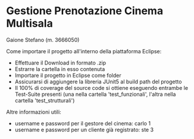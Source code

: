 # Gestione Prenotazione Cinema Multisala

Gaione Stefano (m. 3666050)

Come importare il progetto all'interno della piattaforma Eclipse:
- Effettuare il Download in formato .zip 
- Estrarre la cartella in esso contenuta 
- Importare il progetto in Eclipse come folder
- Assicurarsi di aggiungere la libreria JUnit5 al build path del progetto
- Il 100% di coverage del source code si ottiene eseguendo entrambe le Test-Suite presenti (una nella cartella 'test_funzionali', l'altra nella cartella 'test_strutturali')

Altre informazioni utili:
- username e password per il gestore del cinema: carlo 1
- username e password per un cliente già registrato: ste 3

